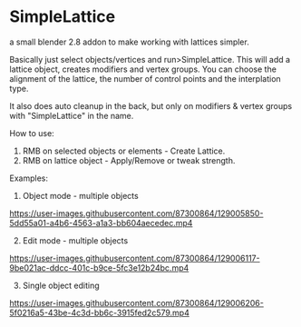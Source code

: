 # SimpleLattice

a small blender 2.8 addon to make working with lattices simpler.

Basically just select objects/vertices and run>SimpleLattice. This will add a lattice object, creates modifiers and vertex groups. 
You can choose the alignment of the lattice, the number of control points and the interplation type.

It also does auto cleanup in the back, but only on modifiers & vertex groups with "SimpleLattice" in the name.

How to use:

  1. RMB on selected objects or elements - Create Lattice.
  2. RMB on lattice object - Apply/Remove or tweak strength.

Examples:

  1. Object mode - multiple objects

https://user-images.githubusercontent.com/87300864/129005850-5dd55a01-a4b6-4563-a1a3-bb604aecedec.mp4

  2. Edit mode - multiple objects

https://user-images.githubusercontent.com/87300864/129006117-9be021ac-ddcc-401c-b9ce-5fc3e12b24bc.mp4

  3. Single object editing

https://user-images.githubusercontent.com/87300864/129006206-5f0216a5-43be-4c3d-bb6c-3915fed2c579.mp4
